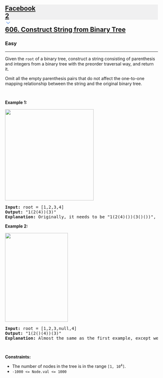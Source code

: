 <h2><a href="https://leetcode.com/problems/construct-string-from-binary-tree/"><div id="big-omega-company-tags"><div id="big-omega-topbar"><div class="companyTagsContainer" style="overflow-x: scroll; flex-wrap: nowrap;"><div class="companyTagsContainer--tag" style="background-color: rgba(0, 10, 32, 0.05); --darkreader-inline-bgcolor: rgba(0, 8, 26, 0.05);" data-darkreader-inline-bgcolor=""><div>Facebook</div><div class="companyTagsContainer--tagOccurence">2</div></div></div><div class="companyTagsContainer--chevron"><div><svg version="1.1" id="icon" xmlns="http://www.w3.org/2000/svg" xmlns:xlink="http://www.w3.org/1999/xlink" x="0px" y="0px" viewBox="0 0 32 32" fill="#4087F1" xml:space="preserve" style="width: 20px; --darkreader-inline-fill: #4aa0f2;" data-darkreader-inline-fill=""><polygon points="16,22 6,12 7.4,10.6 16,19.2 24.6,10.6 26,12 "></polygon><rect id="_x3C_Transparent_Rectangle_x3E_" class="st0" fill="none" width="32" height="32"></rect></svg></div></div></div></div>606. Construct String from Binary Tree</a></h2><h3>Easy</h3><hr><div><p>Given the <code>root</code> of a binary tree, construct a string consisting of parenthesis and integers from a binary tree with the preorder traversal way, and return it.</p>

<p>Omit all the empty parenthesis pairs that do not affect the one-to-one mapping relationship between the string and the original binary tree.</p>

<p>&nbsp;</p>
<p><strong class="example">Example 1:</strong></p>
<img alt="" src="https://assets.leetcode.com/uploads/2021/05/03/cons1-tree.jpg" style="width: 292px; height: 301px;">
<pre><strong>Input:</strong> root = [1,2,3,4]
<strong>Output:</strong> "1(2(4))(3)"
<strong>Explanation:</strong> Originally, it needs to be "1(2(4)())(3()())", but you need to omit all the unnecessary empty parenthesis pairs. And it will be "1(2(4))(3)"
</pre>

<p><strong class="example">Example 2:</strong></p>
<img alt="" src="https://assets.leetcode.com/uploads/2021/05/03/cons2-tree.jpg" style="width: 207px; height: 293px;">
<pre><strong>Input:</strong> root = [1,2,3,null,4]
<strong>Output:</strong> "1(2()(4))(3)"
<strong>Explanation:</strong> Almost the same as the first example, except we cannot omit the first parenthesis pair to break the one-to-one mapping relationship between the input and the output.
</pre>

<p>&nbsp;</p>
<p><strong>Constraints:</strong></p>

<ul>
	<li>The number of nodes in the tree is in the range <code>[1, 10<sup>4</sup>]</code>.</li>
	<li><code>-1000 &lt;= Node.val &lt;= 1000</code></li>
</ul>
</div>